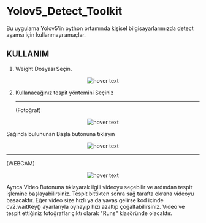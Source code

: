 # Yolov5_Detect_Toolkit
 Bu uygulama Yolov5'in  python ortamında kişisel bilgisayarlarımızda detect aşamsı için kullanmayı amaçlar.
 
## KULLANIM

1. Weight Dosyası Seçin.
<p align="center">
  <img src="https://user-images.githubusercontent.com/82450697/126066132-57e8e065-e3b4-4e87-8567-4433e81d330f.png"  title="hover text">
</p>
 
 2. Kullanacağınız tespit yöntemini Seçiniz <hr>
(Fotoğraf)
<p align="center">
  <img src="https://user-images.githubusercontent.com/82450697/126066304-7fe0f1af-97e2-4262-a05f-563cd2a312ba.png"  title="hover text">
</p>
Sağında bulununan Başla butonuna tıklayın

<p align="center">
  <img src="https://user-images.githubusercontent.com/82450697/126066350-f3d9cb32-248a-4738-bf2c-6464d7d37c28.png"  title="hover text">
</p>

<hr>
(WEBCAM)
<p align="center">
  <img src="https://user-images.githubusercontent.com/82450697/126066371-830735d6-2a49-46e9-883f-714d8280a4ac.png"  title="hover text">
</p>

Ayrıca Video Butonuna tıklayarak ilgili videoyu seçebilir ve ardından tespit işlemine başlayabilirsiniz.
Tespit bittikten sonra sağ tarafta ekrana videoyu basacaktır. Eğer video size hızlı ya da yavaş gelirse kod içinde cv2.waitKey() ayarlarıyla oynayıp
hızı azaltıp çoğaltabilirsiniz. Video ve tespit ettiğiniz fotoğraflar çıktı olarak "Runs" klasöründe olacaktır.
 
 
